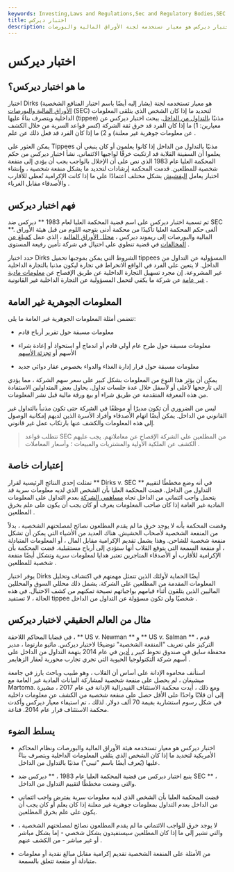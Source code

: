 ```yaml
---
keywords: Investing,Laws and Regulations,Sec and Regulatory Bodies,SEC
title: اختبار ديركس
description: اختبار ديركس هو معيار تستخدمه لجنة الأوراق المالية والبورصات (SEC) لتحديد ما إذا كان الشخص الذي يتلقى المعلومات الداخلية ويتصرف بناءً عليها مذنبًا بالتداول غير القانوني من الداخل.
---
```


# اختبار ديركس
## ما هو اختبار ديركس؟

اختبار Dirks (يشار إليه أيضًا باسم اختبار المنافع الشخصية) هو معيار تستخدمه لجنة [الأوراق المالية والبورصات](/sec) (SEC) لتحديد ما إذا كان الشخص الذي يتلقى المعلومات الداخلية ويتصرف بناءً عليها (tippee) مذنبًا [بالتداول من الداخل](/insidertrading). يبحث اختبار ديركس عن معيارين: 1) ما إذا كان الفرد قد خرق ثقة الشركة (كسر قواعد السرية من خلال الكشف عن معلومات جوهرية غير معلنة) و 2) ما إذا كان الفرد قد فعل ذلك عن علم .

يمكن العثور على Tippees مذنبًا بالتداول من الداخل إذا كانوا يعلمون أو كان ينبغي أن يعلموا أن السفينة القلابة قد ارتكبت خرقًا لواجبها الائتماني. نشأ اختبار ديركس من حكم المحكمة العليا عام 1983 الذي نص على أن الإخلال بالواجب يجب أن يؤدي إلى منفعة شخصية للمطلعين. قدمت المحكمة إرشادات لتحديد ما يشكل منفعة شخصية ، وإنشاء اختبار يعامل [البقشيش](/tipping) بشكل مختلف اعتمادًا على ما إذا كانت الإكرامية تُعطى للأقارب والأصدقاء مقابل الغرباء .

## فهم اختبار ديركس

تم تسمية اختبار ديركس على اسم قضية المحكمة العليا لعام 1983 ** ديركس ضد SEC **. ألغى حكم المحكمة العليا تأكيدًا من محكمة أدنى بتوجيه اللوم من قبل هيئة الأوراق المالية والبورصات إلى ريموند ديركس ، [محلل الأوراق المالية](/securityanalyst) ، الذي عمل [كمبلغ عن المخالفات](/whistleblower) في قضية تنطوي على احتيال في شركة تأمين رفيعة المستوى .

حدد اختبار Dirks الشروط التي يمكن بموجبها تحميل tippees المسؤولية عن التداول من الداخل. لا يتعين على الفرد في الواقع الانخراط في تجارة ليكون مذنبا بالتجارة الداخلية غير المشروعة. إن مجرد تسهيل التجارة الداخلية عن طريق الإفصاح عن [معلومات مادية غير عامة](/materialinsiderinformation) عن شركة ما يكفي لتحمل المسؤولية عن التجارة الداخلية غير القانونية .

## المعلومات الجوهرية غير العامة

تتضمن أمثلة المعلومات الجوهرية غير العامة ما يلي:

- معلومات مسبقة حول تقرير أرباح قادم

- معلومات مسبقة حول طرح عام أولي قادم أو اندماج أو استحواذ أو إعادة شراء الأسهم أو [تجزئة الأسهم](/stocksplit)

- معلومات مسبقة حول قرار إدارة الغذاء والدواء بخصوص عقار دوائي جديد

يمكن أن يؤثر هذا النوع من المعلومات بشكل كبير على سعر سهم الشركة ، مما يؤدي إلى تأرجحها لأعلى أو لأسفل خلال عدة جلسات تداول. يحاول بعض المتداولين الاستفادة من هذه المعرفة المتقدمة عن طريق شراء أو بيع ورقة مالية قبل نشر المعلومات.

ليس من الضروري أن تكون مديرًا أو موظفًا في الشركة حتى تكون مذنباً بالتداول غير القانوني من الداخل. يمكن أيضًا اتهام الأصدقاء وأفراد الأسرة الذين لديهم إمكانية الوصول إلى هذه المعلومات والكشف عنها بارتكاب عمل غير قانوني.

> تتطلب قواعد SEC من المطلعين على الشركة الإفصاح عن معاملاتهم. يجب عليهم الكشف عن الملكية الأولية والمشتريات والمبيعات ؛ وأسعار المعاملات .

>

## إعتبارات خاصة

تمثلت إحدى النتائج الرئيسية لقرار ** Dirks v. SEC ** في أنه وضع مخططًا لتقييم التداول من الداخل. قضت المحكمة العليا بأن الشخص الذي لديه معلومات سرية قد يتحمل واجب ائتماني من الداخل تجاه [مساهمي الشركة](/shareholder) بعدم التداول على المعلومات المادية غير العامة إذا كان صاحب المعلومات يعرف أو كان يجب أن يكون على علم بخرق المطلعين .

وقضت المحكمة بأنه لا يوجد خرق ما لم يقدم المطلعون نصائح لمصلحتهم الشخصية ، بدلاً من المنفعة الشخصية لأصحاب الحشيش. هناك العديد من الأشياء التي يمكن أن تشكل منفعة شخصية للشاحن. وهذا يشمل تقديم الإكرامية مقابل المال ، أو المعلومات المتبادلة ، أو منفعة السمعة التي يتوقع القلاب أنها ستؤدي إلى أرباح مستقبلية. قضت المحكمة بأن الإكرامية للأقارب أو الأصدقاء المتاجرين تعتبر هدايا لمعلومات سرية وتشكل أيضًا منفعة شخصية للمطلعين .

يوفر اختبار Dirks أيضًا الحماية لأولئك الذين تتمثل مهمتهم في اكتشاف وتحليل المعلومات المقدمة من المطلعين على الشركة. يشمل ذلك محللي السوق والمحللين الماليين الذين يتلقون أثناء قيامهم بواجباتهم نصيحة تمكنهم من كشف الاحتيال. في هذه الحالة ، لا تستفيد tippee شخصيًا ولن تكون مسؤولة عن التداول من الداخل .

## مثال من العالم الحقيقي لاختبار ديركس

في قضايا المحاكم اللاحقة ، ** US v. Newman ** و ** US v. Salman ** ، قدم التركيز على تعريف "المنفعة الشخصية" توضيحًا لاختبار ديركس. ماثيو مارتوما ، مدير محفظة سابق في صندوق تحوط كبير [،](/hedgefund) [أدين](/hedgefund) في عام 2014 بتهمة التداول من الداخل على أسهم شركة التكنولوجيا الحيوية التي تجري تجارب محورية لعقار الزهايمر .

استأنف محاموه الإدانة على أساس أن القلاب ، وهو طبيب وباحث بارز في جامعة ميشيغان ، لم يحصل على منفعة شخصية لمشاركة البيانات المادية غير العامة مع Martoma. ومع ذلك ، أيدت محكمة الاستئناف الفيدرالية الإدانة في عام 2017 ، مشيرة إلى أن قلابًا واحدًا على الأقل حصل على منفعة شخصية من الكشف عن معلومات داخلية في شكل رسوم استشارية بقيمة 70 ألف دولار. لذلك ، تم استيفاء معيار ديركس وأكدت محكمة الاستئناف قرار عام 2014. قناعة.

## يسلط الضوء

- اختبار ديركس هو معيار تستخدمه هيئة الأوراق المالية والبورصات ونظام المحاكم الأمريكية لتحديد ما إذا كان الشخص الذي يتلقى المعلومات الداخلية ويتصرف بناءً عليها (يُعرف أيضًا باسم "تيبي") مذنبًا بالتداول من الداخل.

- ينبع اختبار ديركس من قضية المحكمة العليا عام 1983 ، ** ديركس ضد SEC ** ، والتي وضعت مخططًا لتقييم التداول من الداخل.

- قضت المحكمة العليا بأن الشخص الذي لديه معلومات سرية يفترض واجب ائتماني من الداخل بعدم التداول بمعلومات جوهرية غير معلنة إذا كان يعلم أو كان يجب أن يكون على علم بخرق المطلعين.

- لا يوجد خرق للواجب الائتماني ما لم يقدم المطلعون نصائح لمصلحتهم الشخصية ، والتي تشير إلى ما إذا كان المطلعين سيستفيدون بشكل شخصي - إما بشكل مباشر أو غير مباشر - من الكشف عنهم .

- من الأمثلة على المنفعة الشخصية تقديم إكرامية مقابل مبالغ نقدية أو معلومات متبادلة أو منفعة تتعلق بالسمعة.

